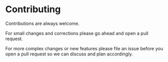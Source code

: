# Contributing

Contributions are always welcome.

For small changes and corrections please go ahead and open a pull request.

For more complex changes or new features please file an issue before you open a pull request so we can discuss and plan accordingly.